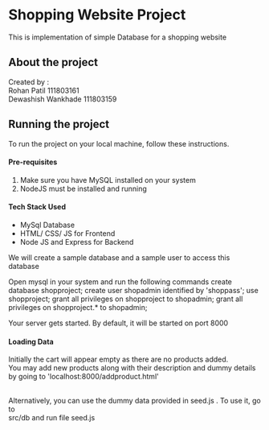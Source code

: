 # Shopping Website Project
This is implementation of simple Database for a shopping website
<br>

## About the project
Created by : <br>
Rohan Patil 111803161<br>
Dewashish Wankhade 111803159<br>

## Running the project
To run the project on your local machine, follow these instructions.
<br>

#### Pre-requisites
1. Make sure you have  MySQL installed on your system
2. NodeJS must be installed and running

#### Tech Stack Used
<ul>
  <li>MySql Database
  <li>HTML/ CSS/ JS for Frontend
  <li>Node JS and Express for Backend
</ul>

We will create a sample database and a sample user to access this database

Open mysql in your system and run the following commands
create database shopproject;
create user shopadmin identified by 'shoppass';
use shopproject;
grant all privileges on shopproject to shopadmin;
grant all privileges on shopproject.* to shopadmin;

Your server gets started. By default, it will be started on port 8000

#### Loading Data
Initially the cart will appear empty as there are no products added.<br>
You may add new products along with their description and dummy details by going to 
'localhost:8000/addproduct.html'

<br>
Alternatively, you can use the dummy data provided in seed.js .
To use it, go to <br>
src/db and run file seed.js
